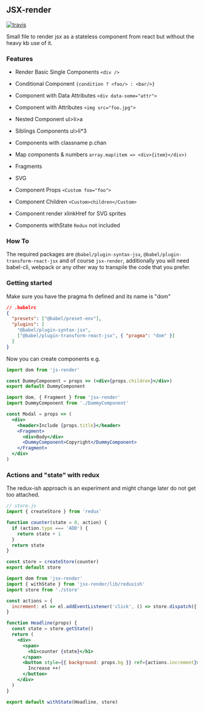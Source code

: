 ## JSX-render
[![travis](https://travis-ci.org/alecsgone/jsx-render.svg?branch=master)](https://travis-ci.org/alecsgone/jsx-render)

Small file to render jsx as a stateless component from react but without the heavy kb use of it.

### Features
- Render Basic Single Components `<div />`
- Conditional Component `{condition ? <foo/> : <bar/>}`
- Component with Data Attributes `<div data-some="attr">`
- Component with Attributes `<img src="foo.jpg">`
- Nested Component ul>li>a
- Siblings Components ul>li*3
- Components with classname p.chan
- Map components & numbers `array.map(item => <div>{item}</div>)`
- Fragments
- SVG
- Component Props `<Custom foo="foo">`
- Component Children `<Custom>children</Custom>`
- Component render xlinkHref for SVG sprites

- Components withState `Redux` not included

### How To
The required packages are `@babel/plugin-syntax-jsx`, `@babel/plugin-transform-react-jsx` and of course `jsx-render`, additionally you will need babel-cli, webpack or any other way to transpile the code that you prefer.

### Getting started

Make sure you have the pragma fn defined and its name is "dom"
```json
// .babelrc
{
  "presets": ["@babel/preset-env"],
  "plugins": [
    "@babel/plugin-syntax-jsx",
    ["@babel/plugin-transform-react-jsx", { "pragma": "dom" }]
  ]
}
```

Now you can create components e.g.
```jsx
import dom from 'js-render'

const DummyComponent = props => (<div>{props.children}</div>)
export default DummyComponent
```

```jsx
import dom, { Fragment } from 'jsx-render'
import DummyComponent from './DummyComponent'

const Modal = props => (
  <div>
    <header>Include {props.title}</header>
    <Fragment>
      <div>Body</div>
      <DummyComponent>Copyright</DummyComponent>
    </Fragment>
  </div>
)
```

### Actions and "state" with redux

The redux-ish approach is an experiment and might change later do not get too attached.
```jsx
// store.js
import { createStore } from 'redux'

function counter(state = 0, action) {
  if (action.type === 'ADD') {
    return state + 1
  }
  return state
}

const store = createStore(counter)
export default store
```
```jsx
import dom from 'jsx-render'
import { withState } from 'jsx-render/lib/reduxish'
import store from './store'

const actions = {
  increment: el => el.addEventListener('click', () => store.dispatch({ type: 'ADD' })),
}

function Headline(props) {
  const state = store.getState()
  return (
    <div>
      <span>
        <h1>counter {state}</h1>
      </span>
      <button style={{ background: props.bg }} ref={actions.increment}>
        Increase ++!
      </button>
    </div>
  )
}

export default withState(Headline, store)
```
